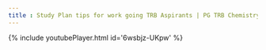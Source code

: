 ```yaml
---
title : Study Plan tips for work going TRB Aspirants | PG TRB Chemistry 2021
---
```






{% include youtubePlayer.html id='6wsbjz-UKpw' %}
